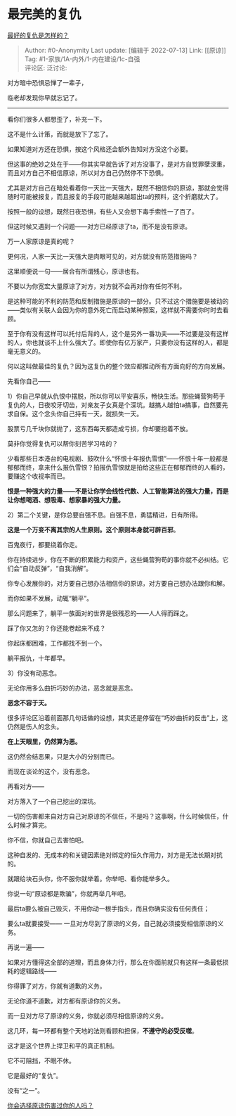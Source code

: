 # 最完美的复仇
[最好的复仇是怎样的？](https://www.zhihu.com/question/24579627/answer/2571651368)

> Author: #0-Anonymity
> Last update: [编辑于 2022-07-13]
> Link: [[原谅]]
> Tag: #1-家族/1A-内外/1-内在建设/1c-自强  
> 评论区:
> 泛讨论:

对方暗中恐惧忌惮了一辈子，

临老却发现你早就忘记了。

---

看你们很多人都想歪了，补充一下。

这不是什么计策，而就是放下了忘了。

如果知道对方还在恐惧，按这个风格还会额外告知对方没这个必要。

但这事的绝妙之处在于——你其实早就告诉了对方没事了，是对方自觉罪孽深重，而且对方自己不相信原谅，所以对方自己仍然停不下恐惧。

尤其是对方自己在暗处看着你一天比一天强大，既然不相信你的原谅，那就会觉得随时可能被报复，而且报复的手段可能越来越超出ta的预料，这个折磨就大了。

按照一般的设想，既然日夜恐惧，有些人又会想下毒手索性一了百了。

但这时候又遇到一个问题——对方已经原谅了ta，而不是没有原谅。

万一人家原谅是真的呢？

更何况，人家一天比一天强大是肉眼可见的，对方就没有防范措施吗？

这里顺便说一句——居合有所谓残心，原谅也有。

不要以为你宽宏大量原谅了对方，对方就不会再对你有任何不利。

是这种可能的不利的防范和反制措施是原谅的一部分。只不过这个措施要是被动的——类似有关联人会因为你的意外死亡而启动某种预案，这样就不需要你时时去看顾。

至于你有没有这样可以托付后背的人，这个是另外一番功夫——不过要是没有这样的人，你也就谈不上什么强大了。即使你有亿万家产，只要你没有这样的人，都是毫无意义的。

何以这叫做最佳的复仇？因为这复仇的整个效应都推动所有方面向好的方向发展。

先看你自己——

1）你自己早就从仇恨中摆脱，所以你可以平安喜乐，畅快生活。那些蝇营狗苟于复仇的人，日夜咬牙切齿，对亲友子女真是个深坑。越搞人越怕ta搞事，自然要先求自保。这个念头你自己持有一天，就损失一天。

股票亏几千块你就抛了，这东西每天都造成亏损，你却要抱着不放。

莫非你觉得复仇可以帮你刻苦学习啥的？

少看那些日本港台的电视剧、鼓吹什么“怀恨十年报仇雪恨”——怀恨十年一般都是郁郁而终，拿来什么报仇雪恨？拍报仇雪恨就是拍给这些正在郁郁而终的人看的，要赚这个收视率而已。

**恨是一种强大的力量——不是让你学会线性代数、人工智能算法的强大力量，而是让你想喝酒、想吸毒、想家暴的强大力量。**

2）第二个关键，是你总要自强不息。自强不息，勇猛精进，日有所得。

**这是一个万变不离其宗的人生原则。这个原则本身就可辟百邪**。

百鬼夜行，都要绕着你走。

你在持续进步，你在不断的积累能力和资产，这些蝇营狗苟的事你就不必纠结。它们会“自动反弹”，“自我消解”。

你专心发展你的，对方要自己想办法相信你的原谅，对方要自己想办法跟你和解。

而你如果不发展，动辄“躺平”。

那么问题来了，躺平一族面对的世界是很残忍的——人人得而踩之。

踩了你又怎的？你还能卷起来不成？

你起床都困难，工作都找不到一个。

躺平报仇，十年都早。

3）你没有动恶念。

无论你用多么曲折巧妙的办法，恶念就是恶念。

**恶念不容于天。**

很多评论区沿着前面那几句话做的设想，其实还是停留在“巧妙曲折的反击”上，这仍然是伤人的念头。

**在上天眼里，仍然算为恶。**

这仍然会结恶果，只是大小的分别而已。

而现在谈论的这个，没有恶念。

再看对方——

对方落入了一个自己挖出的深坑。

一切的伤害都来自对方自己对原谅的不信任，不是吗？这事啊，什么时候信任，什么时候才算完。

你不信，你就自己去害怕吧。

这种自发的、无成本的和关键因素绝对绑定的恒久作用力，对方是无法长期对抗的。

就跟给块石头你，你不服你就举着。你举吧、看你能举多久。

你说一句“原谅都是欺骗”，你就再举几年吧。

最后ta要么被自己毁灭，不用你动一根手指头，而且你确实没有任何责任；

要么ta就要接受—— 一旦对方尽到了原谅的义务，自己就必须接受相信原谅的义务。

再说一遍——

如果对方懂得这全部的道理，而且身体力行，那么在你面前就只有这样一条最低损耗的逻辑路线——

你得罪了对方，你就有道歉的义务。

无论你道不道歉，对方都有原谅你的义务。

而一旦对方尽了原谅的义务，你就必须尽相信原谅的义务。

这几环，每一环都有整个天地的法则看顾和担保，**不遵守的必受反噬**。

这才是这个世界上捍卫和平的真正机制。

它不可阻挡，不眠不休。

它是最好的“复仇”。

没有“之一”。

[你会选择原谅伤害过你的人吗？](https://www.zhihu.com/question/412000560/answer/1699737693)
